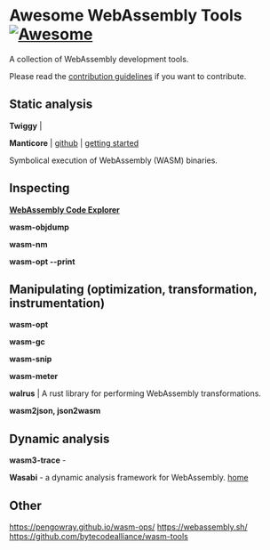 # Awesome WebAssembly Tools [![Awesome](https://awesome.re/badge.svg)](https://awesome.re)

A collection of WebAssembly development tools.

Please read the [contribution guidelines](CONTRIBUTING.md) if you want to contribute.


## Static analysis

**Twiggy** |

**Manticore** | [github](https://github.com/trailofbits/manticore) | [getting started](https://blog.trailofbits.com/2020/01/31/symbolically-executing-webassembly-in-manticore/)

Symbolical execution of WebAssembly (WASM) binaries.


## Inspecting

[**WebAssembly Code Explorer**](https://wasdk.github.io/wasmcodeexplorer/)

**wasm-objdump**

**wasm-nm**

**wasm-opt --print**


## Manipulating (optimization, transformation, instrumentation)

**wasm-opt**

**wasm-gc** 

**wasm-snip**

**wasm-meter**

**walrus** |
A rust library for performing WebAssembly transformations.

**wasm2json, json2wasm**


## Dynamic analysis

**wasm3-trace** - 

**Wasabi** - a dynamic analysis framework for WebAssembly.
[home](http://wasabi.software-lab.org/)


## Other

https://pengowray.github.io/wasm-ops/
https://webassembly.sh/
https://github.com/bytecodealliance/wasm-tools



